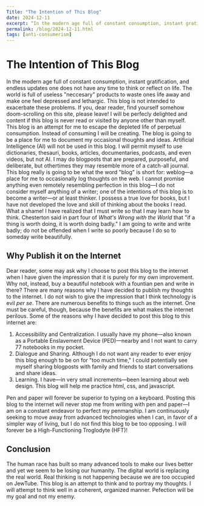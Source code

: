 ```yaml
---
Title: "The Intention of This Blog"
date: 2024-12-11
excerpt: “In the modern age full of constant consumption, instant gratification, and endless updates one does not have any time to think or reflect on life. The world is full of useless “neccesary” products to waste ones life away and make one feel depressed and lethargic. This blog is not intended to exacerbate these problems…”
permalink: /blog/2024-12-11.html
tags: [anti-consumerism]
---
```


# The Intention of This Blog

In the modern age full of constant consumption, instant gratification, and endless updates one does not have any time to think or reflect on life. The world is full of useless "neccesary" products to waste ones life away and make one feel depressed and lethargic. This blog is not intended to exacerbate these problems. If you, dear reader, find yourself somehow doom-scrolling on this site, please leave! I will be perfecly delighted and content if this blog is never read or visited by anyone other than myself. This blog is an attempt for me to escape the depleted life of perpetual consumption. Instead of consuming I will be creating. The blog is going to be a place for me to document my occasional thoughts and ideas. Artificial Intelligence (AI) will not be used in this blog. I will permit myself to use dictionaries, thesauri, books, articles, documentaries, podcasts, and even videos, but not AI. I may do blogposts that are prepared, purposeful, and deliberate, but othertimes they may resemble more of a catch-all journal. This blog really is going to be what the word "blog" is short for: weblog—a place for me to occasionally log thoughts on the web. I cannot promise anything even remotely resembling perfection in this blog—I do not consider myself anything of a writer; one of the intentions of this blog is to become a writer—or at least thinker. I possess a true love for books, but I have not developed the love and skill of thinking about the books I read. What a shame! I have realized that I must write so that I may learn how to think. Chesterton said in part four of *What's Wrong with the World* that "if a thing is worth doing, it is worth doing badly." I am going to write and write badly; do not be offended when I write so poorly because I do so to someday write beautifully.

## Why Publish it on the Internet

Dear reader, some may ask why I choose to post this blog to the internet when I have given the impression that it is purely for my own improvement. Why not, instead, buy a beautiful notebook with a fountian pen and write in there? There are many reasons why I have decided to publish my thoughts to the internet. I do not wish to give the impression that I think technology is evil *per se*. There are numerous benefits to things such as the internet. One must be careful, though, because the benefits are what makes the internet perilous. Some of the reasons why I have decided to post this blog to this internet are:

1. Accessibility and Centralization. I usually have my phone—also known as a Portable Enslavement Device (PED)—nearby and I not want to carry 77 notebooks in my pocket.
1. Dialogue and Sharing. Although I do not want any reader to ever enjoy this blog enough to be on for "too much time," I could potentially see myself sharing blogposts with family and friends to start conversations and share ideas.
1. Learning. I have—in very small increments—been learning about web design. This blog will help me practice html, css, and javascript.

Pen and paper will forever be superior to typing on a keyboard. Posting this blog to the internet will never stop me from writing with pen and paper—I am on a constant endeavor to perfect my  penmanship. I am continuously seeking to move away from advanced technologies when I can, in favor of a simpler way of living, but I do not find this blog to be too opposing. I will forever be a High-Functioning Troglodyte (HFT)!

## Conclusion

The human race has built so many advanced tools to make our lives better and yet we seem to be losing our humanity. The digital world is replacing the real world. Real thinking is not happening because we are too occupied on JewTube. This blog is an attempt to think and to portray my thoughts. I will attempt to think well in a coherent, organized manner. Pefection will be my goal and not my enemy.
